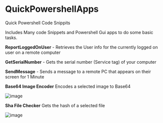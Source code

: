 # QuickPowershellApps

Quick Powershell Code Snippits



Includes Many code Snippets and Powershell Gui apps to do some basic tasks.

**ReportLoggedOnUser** - Retrieves the User info for the currently logged on user on a remote computer

**GetSerialNumber** - Gets the serial number (Service tag) of your computer

**SendMessage** - Sends a message to a remote PC that appears on their screen for 1 Minute

**Base64 Image Encoder**
Encodes a selected image to Base64

![image](https://github.com/SHIFTYProjects/QuickPowershellApps/assets/115837132/51c460f7-0d4f-4766-89c1-b9f3dd12db36)



**Sha File Checker**
Gets the hash of a selected file 

![image](https://github.com/SHIFTYProjects/QuickPowershellApps/assets/115837132/89588134-0084-4871-927f-38c8c7383661)
